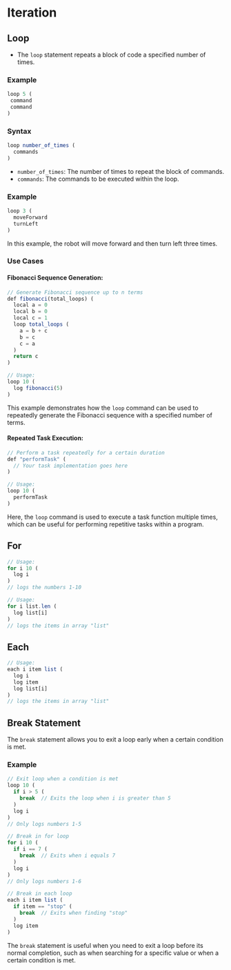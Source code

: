 # Iteration

## Loop

* The `loop` statement repeats a block of code a specified number of times.

### Example

```js
loop 5 (
 command
 command
)
```

### Syntax

```js
loop number_of_times (
  commands
)
```

* `number_of_times`: The number of times to repeat the block of commands.
* `commands`: The commands to be executed within the loop.

### Example

```js
loop 3 (
  moveForward
  turnLeft
)
```

In this example, the robot will move forward and then turn left three times.

### Use Cases

#### **Fibonacci Sequence Generation:**

```js
// Generate Fibonacci sequence up to n terms
def fibonacci(total_loops) (
  local a = 0
  local b = 0
  local c = 1
  loop total_loops (
    a = b + c
    b = c
    c = a
  )
  return c
)

// Usage:
loop 10 (
  log fibonacci(5)
)
```

This example demonstrates how the `loop` command can be used to repeatedly generate the Fibonacci sequence with a specified number of terms.

#### **Repeated Task Execution:**

```js
// Perform a task repeatedly for a certain duration
def "performTask" (
  // Your task implementation goes here
)

// Usage:
loop 10 (
  performTask
)
```

Here, the `loop` command is used to execute a task function multiple times, which can be useful for performing repetitive tasks within a program.

## For

```js
// Usage:
for i 10 (
  log i
)
// logs the numbers 1-10

// Usage:
for i list.len (
  log list[i]
)
// logs the items in array "list"
```

## Each

```js
// Usage:
each i item list (
  log i
  log item
  log list[i]
)
// logs the items in array "list"
```

## Break Statement

The `break` statement allows you to exit a loop early when a certain condition is met.

### Example

```js
// Exit loop when a condition is met
loop 10 (
  if i > 5 (
    break  // Exits the loop when i is greater than 5
  )
  log i
)
// Only logs numbers 1-5

// Break in for loop
for i 10 (
  if i == 7 (
    break  // Exits when i equals 7
  )
  log i
)
// Only logs numbers 1-6

// Break in each loop
each i item list (
  if item == "stop" (
    break  // Exits when finding "stop"
  )
  log item
)
```

The `break` statement is useful when you need to exit a loop before its normal completion, such as when searching for a specific value or when a certain condition is met.
